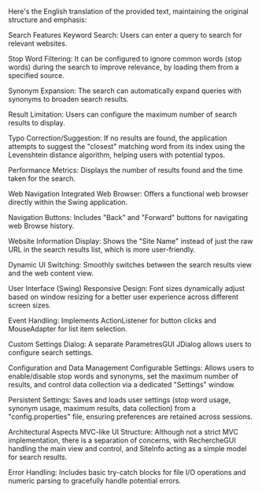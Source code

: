 Here's the English translation of the provided text, maintaining the original structure and emphasis:

Search Features
Keyword Search: Users can enter a query to search for relevant websites.

Stop Word Filtering: It can be configured to ignore common words (stop words) during the search to improve relevance, by loading them from a specified source.

Synonym Expansion: The search can automatically expand queries with synonyms to broaden search results.

Result Limitation: Users can configure the maximum number of search results to display.

Typo Correction/Suggestion: If no results are found, the application attempts to suggest the "closest" matching word from its index using the Levenshtein distance algorithm, helping users with potential typos.

Performance Metrics: Displays the number of results found and the time taken for the search.

Web Navigation
Integrated Web Browser: Offers a functional web browser directly within the Swing application.

Navigation Buttons: Includes "Back" and "Forward" buttons for navigating web Browse history.

Website Information Display: Shows the "Site Name" instead of just the raw URL in the search results list, which is more user-friendly.

Dynamic UI Switching: Smoothly switches between the search results view and the web content view.

User Interface (Swing)
Responsive Design: Font sizes dynamically adjust based on window resizing for a better user experience across different screen sizes.

Event Handling: Implements ActionListener for button clicks and MouseAdapter for list item selection.

Custom Settings Dialog: A separate ParametresGUI JDialog allows users to configure search settings.

Configuration and Data Management
Configurable Settings: Allows users to enable/disable stop words and synonyms, set the maximum number of results, and control data collection via a dedicated "Settings" window.

Persistent Settings: Saves and loads user settings (stop word usage, synonym usage, maximum results, data collection) from a "config.properties" file, ensuring preferences are retained across sessions.

Architectural Aspects
MVC-like UI Structure: Although not a strict MVC implementation, there is a separation of concerns, with RechercheGUI handling the main view and control, and SiteInfo acting as a simple model for search results.

Error Handling: Includes basic try-catch blocks for file I/O operations and numeric parsing to gracefully handle potential errors.
